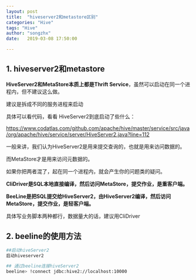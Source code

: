 ```yaml
---
layout: post
title:  "hiveserver2和metastore区别"
categories: "Hive"
tags: "Hive"
author: "songzhx"
date:   2019-03-08 17:50:00

---
```


## 1. hiveserver2和metastore

**HiveServer2和MetaStore本质上都是Thrift Service**，虽然可以启动在同一个进程内，但不建议这么做。

建议是拆成不同的服务进程来启动

具体可以看代码，看看 HiveServer2到底启动了些什么： 

<https://www.codatlas.com/github.com/apache/hive/master/service/src/java/org/apache/hive/service/server/HiveServer2.java?line=112>

一般来讲，我们认为HiveServer2是用来提交查询的，也就是用来访问数据的。

而MetaStore才是用来访问元数据的。

如果你把两者混了，起在同一个进程内，就会产生你的问题类的疑问。

**CliDriver是SQL本地直接编译，然后访问MetaStore，提交作业，是重客户端。**

**BeeLine是把SQL提交给HiveServer2，由HiveServer2编译，然后访问MetaStore，提交作业，是轻客户端。**

具体写业务脚本两种都行，数据量大的话，建议用CliDriver



## 2. beeline的使用方法

``` bash
##启动hiveServer2
启动hiveserver2

## 通过beeline连接hiveServer2
beeline> !connect jdbc:hive2://localhost:10000

```

